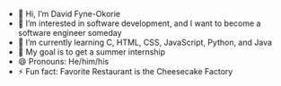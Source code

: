- 👋 Hi, I’m David Fyne-Okorie
- 👀 I’m interested in software development, and I want to become a software engineer someday
- 🌱 I’m currently learning C, HTML, CSS, JavaScript, Python, and Java
- 🎯 My goal is to get a summer internship
- 😄 Pronouns: He/him/his
- ⚡ Fun fact: Favorite Restaurant is the Cheesecake Factory 

<!---
MrBaymax6/MrBaymax6 is a ✨ special ✨ repository because its `README.md` (this file) appears on your GitHub profile.
You can click the Preview link to take a look at your changes.
--->
